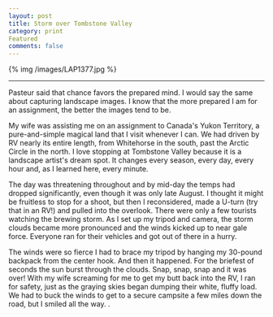 ```yaml
---
layout: post
title: Storm over Tombstone Valley
category: print
Featured
comments: false
---
```

{% img /images/LAP1377.jpg %}

---

Pasteur said that chance favors the prepared mind. I would say the same about capturing landscape images. I know that the more prepared I am for an assignment, the better the images tend to be. 

My wife was assisting me on an assignment to Canada's Yukon Territory, a pure-and-simple magical land that I visit whenever I can. We had driven by RV nearly its entire length, from Whitehorse in the south, past the Arctic Circle in the north. I love stopping at Tombstone Valley because it is a landscape artist's dream spot. It changes every season, every day, every hour and, as I learned here, every minute. 

The day was threatening throughout and by mid-day the temps had dropped significantly, even though it was only late August. I thought it might be fruitless to stop for a shoot, but then I reconsidered, made a U-turn (try that in an RV!) and pulled into the overlook. There were only a few tourists watching the brewing storm. As I set up my tripod and camera, the storm clouds became more pronounced and the winds kicked up to near gale force. Everyone ran for their vehicles and got out of there in a hurry. 

The winds were so fierce I had to brace my tripod by hanging my 30-pound backpack from the center hook. And then it happened. For the briefest of seconds the sun burst through the clouds. Snap, snap, snap and it was over! With my wife screaming for me to get my butt back into the RV, I ran for safety, just as the graying skies began dumping their white, fluffy load. We had to buck the winds to get to a secure campsite a few miles down the road, but I smiled all the way. . 